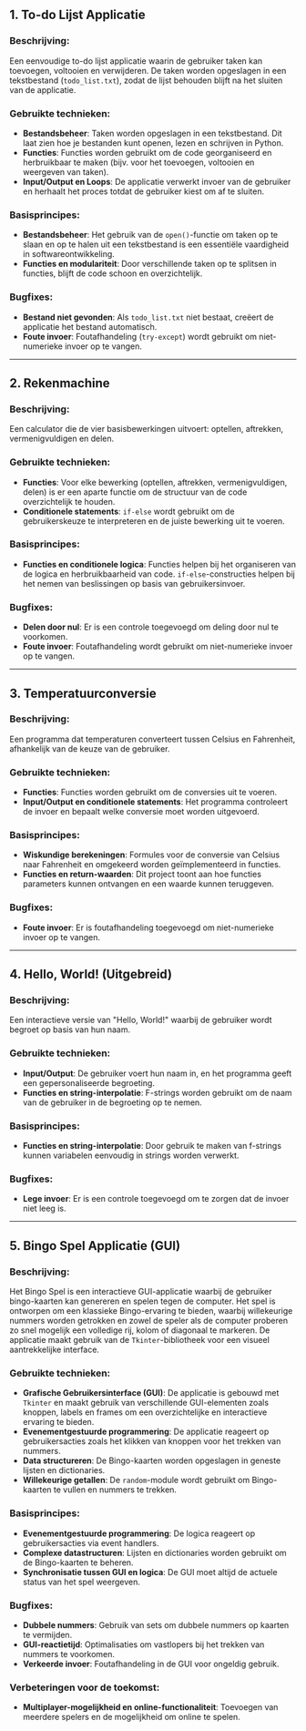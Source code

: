 ## 1. **To-do Lijst Applicatie**

### Beschrijving:
Een eenvoudige to-do lijst applicatie waarin de gebruiker taken kan toevoegen, voltooien en verwijderen. De taken worden opgeslagen in een tekstbestand (`todo_list.txt`), zodat de lijst behouden blijft na het sluiten van de applicatie.

### Gebruikte technieken:
- **Bestandsbeheer**: Taken worden opgeslagen in een tekstbestand. Dit laat zien hoe je bestanden kunt openen, lezen en schrijven in Python.
- **Functies**: Functies worden gebruikt om de code georganiseerd en herbruikbaar te maken (bijv. voor het toevoegen, voltooien en weergeven van taken).
- **Input/Output en Loops**: De applicatie verwerkt invoer van de gebruiker en herhaalt het proces totdat de gebruiker kiest om af te sluiten.

### Basisprincipes:
- **Bestandsbeheer**: Het gebruik van de `open()`-functie om taken op te slaan en op te halen uit een tekstbestand is een essentiële vaardigheid in softwareontwikkeling.
- **Functies en modulariteit**: Door verschillende taken op te splitsen in functies, blijft de code schoon en overzichtelijk.

### Bugfixes:
- **Bestand niet gevonden**: Als `todo_list.txt` niet bestaat, creëert de applicatie het bestand automatisch.
- **Foute invoer**: Foutafhandeling (`try-except`) wordt gebruikt om niet-numerieke invoer op te vangen.

---

## 2. **Rekenmachine**

### Beschrijving:
Een calculator die de vier basisbewerkingen uitvoert: optellen, aftrekken, vermenigvuldigen en delen.

### Gebruikte technieken:
- **Functies**: Voor elke bewerking (optellen, aftrekken, vermenigvuldigen, delen) is er een aparte functie om de structuur van de code overzichtelijk te houden.
- **Conditionele statements**: `if-else` wordt gebruikt om de gebruikerskeuze te interpreteren en de juiste bewerking uit te voeren.

### Basisprincipes:
- **Functies en conditionele logica**: Functies helpen bij het organiseren van de logica en herbruikbaarheid van code. `if-else`-constructies helpen bij het nemen van beslissingen op basis van gebruikersinvoer.

### Bugfixes:
- **Delen door nul**: Er is een controle toegevoegd om deling door nul te voorkomen.
- **Foute invoer**: Foutafhandeling wordt gebruikt om niet-numerieke invoer op te vangen.

---

## 3. **Temperatuurconversie**

### Beschrijving:
Een programma dat temperaturen converteert tussen Celsius en Fahrenheit, afhankelijk van de keuze van de gebruiker.

### Gebruikte technieken:
- **Functies**: Functies worden gebruikt om de conversies uit te voeren.
- **Input/Output en conditionele statements**: Het programma controleert de invoer en bepaalt welke conversie moet worden uitgevoerd.

### Basisprincipes:
- **Wiskundige berekeningen**: Formules voor de conversie van Celsius naar Fahrenheit en omgekeerd worden geïmplementeerd in functies.
- **Functies en return-waarden**: Dit project toont aan hoe functies parameters kunnen ontvangen en een waarde kunnen teruggeven.

### Bugfixes:
- **Foute invoer**: Er is foutafhandeling toegevoegd om niet-numerieke invoer op te vangen.

---

## 4. **Hello, World! (Uitgebreid)**

### Beschrijving:
Een interactieve versie van "Hello, World!" waarbij de gebruiker wordt begroet op basis van hun naam.

### Gebruikte technieken:
- **Input/Output**: De gebruiker voert hun naam in, en het programma geeft een gepersonaliseerde begroeting.
- **Functies en string-interpolatie**: F-strings worden gebruikt om de naam van de gebruiker in de begroeting op te nemen.

### Basisprincipes:
- **Functies en string-interpolatie**: Door gebruik te maken van f-strings kunnen variabelen eenvoudig in strings worden verwerkt.

### Bugfixes:
- **Lege invoer**: Er is een controle toegevoegd om te zorgen dat de invoer niet leeg is.

---

## 5. **Bingo Spel Applicatie (GUI)**

### Beschrijving:
Het Bingo Spel is een interactieve GUI-applicatie waarbij de gebruiker bingo-kaarten kan genereren en spelen tegen de computer. Het spel is ontworpen om een klassieke Bingo-ervaring te bieden, waarbij willekeurige nummers worden getrokken en zowel de speler als de computer proberen zo snel mogelijk een volledige rij, kolom of diagonaal te markeren. De applicatie maakt gebruik van de `Tkinter`-bibliotheek voor een visueel aantrekkelijke interface.

### Gebruikte technieken:
- **Grafische Gebruikersinterface (GUI)**: De applicatie is gebouwd met `Tkinter` en maakt gebruik van verschillende GUI-elementen zoals knoppen, labels en frames om een overzichtelijke en interactieve ervaring te bieden.
- **Evenementgestuurde programmering**: De applicatie reageert op gebruikersacties zoals het klikken van knoppen voor het trekken van nummers.
- **Data structureren**: De Bingo-kaarten worden opgeslagen in geneste lijsten en dictionaries.
- **Willekeurige getallen**: De `random`-module wordt gebruikt om Bingo-kaarten te vullen en nummers te trekken.

### Basisprincipes:
- **Evenementgestuurde programmering**: De logica reageert op gebruikersacties via event handlers.
- **Complexe datastructuren**: Lijsten en dictionaries worden gebruikt om de Bingo-kaarten te beheren.
- **Synchronisatie tussen GUI en logica**: De GUI moet altijd de actuele status van het spel weergeven.

### Bugfixes:
- **Dubbele nummers**: Gebruik van sets om dubbele nummers op kaarten te vermijden.
- **GUI-reactietijd**: Optimalisaties om vastlopers bij het trekken van nummers te voorkomen.
- **Verkeerde invoer**: Foutafhandeling in de GUI voor ongeldig gebruik.

### Verbeteringen voor de toekomst:
- **Multiplayer-mogelijkheid en online-functionaliteit**: Toevoegen van meerdere spelers en de mogelijkheid om online te spelen.
